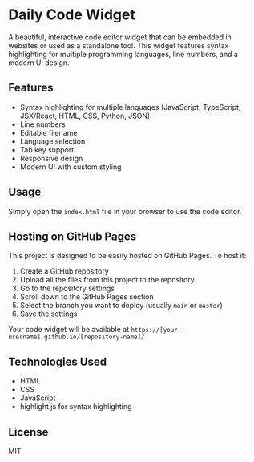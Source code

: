 # Daily Code Widget

A beautiful, interactive code editor widget that can be embedded in websites or used as a standalone tool. This widget features syntax highlighting for multiple programming languages, line numbers, and a modern UI design.

## Features

- Syntax highlighting for multiple languages (JavaScript, TypeScript, JSX/React, HTML, CSS, Python, JSON)
- Line numbers
- Editable filename
- Language selection
- Tab key support
- Responsive design
- Modern UI with custom styling

## Usage

Simply open the `index.html` file in your browser to use the code editor.

## Hosting on GitHub Pages

This project is designed to be easily hosted on GitHub Pages. To host it:

1. Create a GitHub repository
2. Upload all the files from this project to the repository
3. Go to the repository settings
4. Scroll down to the GitHub Pages section
5. Select the branch you want to deploy (usually `main` or `master`)
6. Save the settings

Your code widget will be available at `https://[your-username].github.io/[repository-name]/`

## Technologies Used

- HTML
- CSS
- JavaScript
- highlight.js for syntax highlighting

## License

MIT